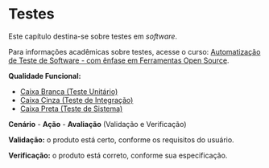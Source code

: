 # Testes
Este capítulo destina-se sobre testes em *software*.

Para informações acadêmicas sobre testes, acesse o curso: [Automatização de Teste de Software - com ênfase em Ferramentas Open Source](http://napsol.icmc.usp.br/ats/).

**Qualidade Funcional:**
* [Caixa Branca (Teste Unitário)](caixa-branca.md)
* [Caixa Cinza (Teste de Integração)](caixa_cinza.md)
* [Caixa Preta (Teste de Sistema)](caixa_preta.md)

**Cenário** - **Ação** - **Avaliação** (Validação e Verificação)

**Validação:** o produto está certo, conforme os requisitos do usuário.

**Verificação:** o produto está correto, conforme sua especificação.
